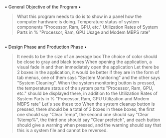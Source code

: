 ##

• General Objective of the Program •

> What this program needs to do is to show in a panel how the computer hardware is doing.
> Temperature status of system components "Processor, Ram, GPU, etc."
> Utilization Rates of System Parts in % "Processor, Ram, GPU Usage and Modem MBPS rate"
##

• Design Phase and Production Phase •

> It needs to be the size of an average box
> The choice of color should be close to gray and black tones
> When opening the application, a visual fade in and then immediately open the application
> Let there be 2 boxes in the application, it would be better if they are in the form of tab menus, one of them says "System Monitoring" and the other says "System Cleaning".
> When the system monitoring button is pressed, the temperature status of the system parts "Processor, Ram, GPU, etc." should be displayed there, in addition to the Utilization Rates of System Parts in % "Processor, Ram, GPU Utilization and Modem MBPS rate" Let's see these too
> When the system cleanup button is pressed, there should be a total of 3 boxes in these boxes, the first one should say "Clear Temp", the second one should say "Clear %temp%", the third one should say "Clear prefetch", and each button should give a warning when pressed, and the warning should say that this is a system file and cannot be reversed.

